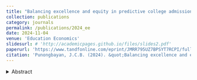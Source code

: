 ```yaml
---
title: "Balancing excellence and equity in predictive college admissions: insights from the University of the Philippines"
collection: publications
category: journals
permalink: /publications/2024_ee
date: 2024-11-04
venue: 'Education Economics'
slidesurl: # 'http://academicpages.github.io/files/slides2.pdf'
paperurl: 'https://www.tandfonline.com/eprint/JMRR795UZ7BPSYT7RCPI/full?target=10.1080/09645292.2024.2421165'
citation: 'Punongbayan, J.C.B. (2024). &quot;Balancing excellence and equity in predictive college admissions: insights from the University of the Philippines.&quot; <i>Education Economics</i>, 33(5): 794–817.'
---
```

<details>
<summary>Abstract</summary>
The University of the Philippines (UP) uses high school grades and standardized test scores for predictive admissions, balancing academic performance with affirmative action for underprivileged applicants. Using a novel UP panel dataset, I find that high school grades better predict academic performance, while entrance exam scores reflect background characteristics. Simulations suggest that reducing the weight of standardized exams boosts the qualification rates for public and private school students, but lowers it for science high schools and Metro Manila students. The findings indicate that relying more on grades could enhance both excellence and equity in college admissions.
</details>